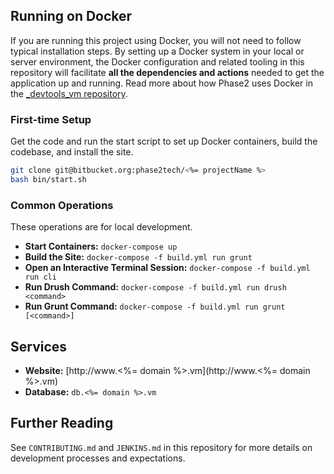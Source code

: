 ## Running on Docker

If you are running this project using Docker, you will not need to follow typical installation steps. By setting up a Docker system in your local or server environment, the Docker configuration and related tooling in this repository will facilitate **all the dependencies and actions** needed to get the application up and running. Read more about how Phase2 uses Docker in the [_devtools_vm repository](https://bitbucket.org/phase2tech/_devtools_vm).

### First-time Setup

Get the code and run the start script to set up Docker containers, build the codebase, and install the site.

```bash
git clone git@bitbucket.org:phase2tech/<%= projectName %>
bash bin/start.sh
```

### Common Operations

These operations are for local development.

* **Start Containers:** `docker-compose up`
* **Build the Site:** `docker-compose -f build.yml run grunt`
* **Open an Interactive Terminal Session:** `docker-compose -f build.yml run cli`
* **Run Drush Command:** `docker-compose -f build.yml run drush <command>`
* **Run Grunt Command:** `docker-compose -f build.yml run grunt [<command>]`

## Services

* **Website:** [http://www.<%= domain %>.vm](http://www.<%= domain %>.vm)
* **Database:** `db.<%= domain %>.vm`

## Further Reading

See `CONTRIBUTING.md` and `JENKINS.md` in this repository for more details on development processes and expectations.
